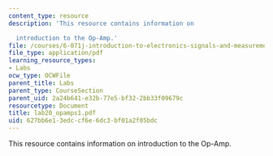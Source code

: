 ```yaml
---
content_type: resource
description: 'This resource contains information on

  introduction to the Op-Amp.'
file: /courses/6-071j-introduction-to-electronics-signals-and-measurement-spring-2006/627bb6e13edccf6e6dc3bf01a2f05bdc_lab20_opamps1.pdf
file_type: application/pdf
learning_resource_types:
- Labs
ocw_type: OCWFile
parent_title: Labs
parent_type: CourseSection
parent_uid: 2a24b641-e32b-77e5-bf32-2bb33f09679c
resourcetype: Document
title: lab20_opamps1.pdf
uid: 627bb6e1-3edc-cf6e-6dc3-bf01a2f05bdc
---
```

This resource contains information on
introduction to the Op-Amp.

